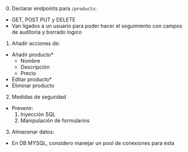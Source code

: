 0. Declarar endpoints para `/products`:
  - GET, POST PUT y DELETE
  - Van ligados a un usuario para poder hacer el seguimiento con campos de auditoria y borrado logico
1. Añadir acciones de:
  - Añadir producto*
    - Nombre
    - Descripción
    - Precio
  - Editar producto*
  - Eliminar producto
2. Medidas de seguridad
  - Prevenir:
    1. Inyección SQL
    2. Manipulación de formularios
3. Almacenar datos:
  - En DB MYSQL, considero manejar un pool de conexiones para esta

